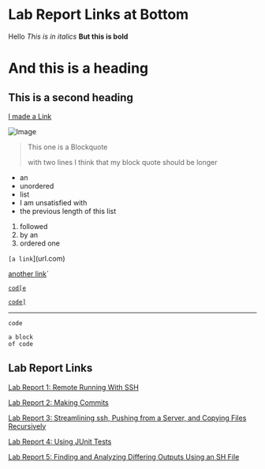 # Lab Report Links at Bottom
Hello
*This is in italics*
**But this is bold**
# And this is a heading
## This is a second heading
[I made a Link](https://autecht.github.io/cse15l-lab-reports/SecondProject.md)

![Image](https://steamsolo.com/wp-content/uploads/2021/07/get-the-cat-on-the-castle-meltys-quest.jpg)

> This one is a Blockquote
>
>  with two lines
> I think that my block quote should be longer
* an 
* unordered
* list
* I am unsatisfied with
* the previous length of this list

1. followed
2. by an
3. ordered one

`[a link`](url.com)

[another link](`google.com)`

[`cod[e`](google.com)

[`code]`](ucsd.edu)

*** 

`code`
```
a block
of code
```
## Lab Report Links
[Lab Report 1: Remote Running With SSH](https://autecht.github.io/cse15l-lab-reports/lab-report-1-week-2.html)

[Lab Report 2: Making Commits](https://autecht.github.io/cse15l-lab-reports/lab-report-2-week-4.html)

[Lab Report 3: Streamlining ssh, Pushing from a Server, and Copying Files Recursively](https://autecht.github.io/cse15l-lab-reports/lab-report-3-week-6.html)

[Lab Report 4: Using JUnit Tests](https://autecht.github.io/cse15l-lab-reports/lab-report-4-week-8.html)

[Lab Report 5: Finding and Analyzing Differing Outputs Using an SH File](https://autecht.github.io/cse15l-lab-reports/lab-report-5-week-10.html)
